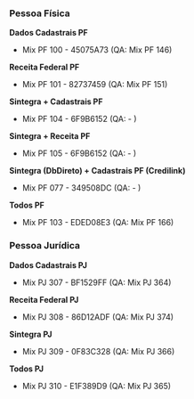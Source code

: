 ### Pessoa Física

**Dados Cadastrais PF**
- Mix PF 100 - 45075A73 (QA: Mix PF 146)

**Receita Federal PF**
- Mix PF 101 - 82737459 (QA: Mix PF 151)

**Sintegra + Cadastrais PF**
- Mix PF 104 - 6F9B6152 (QA: - )

**Sintegra + Receita PF**
- Mix PF 105 - 6F9B6152 (QA: - )

**Sintegra (DbDireto) + Cadastrais PF (Credilink)**
- Mix PF 077 - 349508DC (QA: - )

**Todos PF**
- Mix PF 103 - EDED08E3 (QA: Mix PF 166)

### Pessoa Jurídica

**Dados Cadastrais PJ**
- Mix PJ 307 - BF1529FF (QA: Mix PJ 364)

**Receita Federal PJ**
- Mix PJ 308 - 86D12ADF (QA: Mix PJ 374)

**Sintegra PJ**
- Mix PJ 309 - 0F83C328 (QA: Mix PJ 366)

**Todos PJ**
- Mix PJ 310 - E1F389D9 (QA: Mix PJ 365)